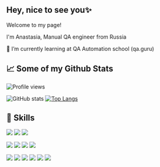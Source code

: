 ## Hey, nice to see you✨

Welcome to my page!

I'm Anastasia, Manual QA engineer from Russia

🌱 I’m currently learning at QA Automation school (qa.guru)

## 📈 Some of my Github Stats

![Profile views](https://gpvc.arturio.dev/Ambidre)  

![GitHub stats](https://github-readme-stats.vercel.app/api?username=Ambidre&show_icons=true&theme=nightowl ) 
[![Top Langs](https://github-readme-stats.vercel.app/api/top-langs/?username=Ambidre&layout=compact&theme=nightowl)](https://github.com/anuraghazra/github-readme-stats)




## 💼 Skills

![](https://img.shields.io/badge/Code-Java-informational?style=flat&logo=Java&logoColor=white&color=BA55D3)
![](https://img.shields.io/badge/Code-CSharp-informational?style=flat&logo=c-sharp&logoColor=white&color=BA55D3)
![](https://img.shields.io/badge/Code-MySQL-informational?style=flat&logo=MySQL&logoColor=white&color=BA55D3)


![](https://img.shields.io/badge/Test-Selenium-informational?style=flat&logo=Selenium&logoColor=white&color=BA55D3)
![](https://img.shields.io/badge/Test-Selenide-informational?style=flat&logo=Selenide&logoColor=white&color=BA55D3)
![](https://img.shields.io/badge/Test-Selenoid-informational?style=flat&logo=Selenoid&logoColor=white&color=BA55D3)
![](https://img.shields.io/badge/Test-JUnit5-informational?style=flat&logo=JUnit5&logoColor=white&color=BA55D3)

  
![](https://img.shields.io/badge/Tools-Jira-informational?style=flat&logo=Jira-Software&logoColor=white&color=BA55D3)
![](https://img.shields.io/badge/Tools-Allure-informational?style=flat&logo=Allure&logoColor=white&color=BA55D3)
![](https://img.shields.io/badge/Tools-Docker-informational?style=flat&logo=docker&logoColor=white&color=BA55D3)
![](https://img.shields.io/badge/Tools-Jenkins-informational?style=flat&logo=jenkins&logoColor=white&color=BA55D3)
![](https://img.shields.io/badge/Tools-Postman-informational?style=flat&logo=Postman&logoColor=white&color=BA55D3)
![](https://img.shields.io/badge/Tools-GitHub-informational?style=flat&logo=GitHub&logoColor=red&color=BA55D3)

